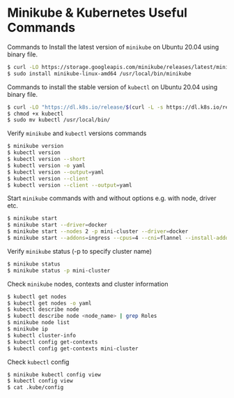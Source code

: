 # Minikube & Kubernetes Useful Commands 

Commands to Install the latest version of `minikube` on Ubuntu 20.04 using binary file.
```bash
$ curl -LO https://storage.googleapis.com/minikube/releases/latest/minikube-linux-amd64
$ sudo install minikube-linux-amd64 /usr/local/bin/minikube
```

Commands to install the stable version of `kubectl` on Ubuntu 20.04 using binary file. 
```bash
$ curl -LO "https://dl.k8s.io/release/$(curl -L -s https://dl.k8s.io/release/stable.txt)/bin/linux/amd64/kubectl"
$ chmod +x kubectl
$ sudo mv kubectl /usr/local/bin/
```

Verify `minikube` and `kubectl` versions commands
```bash
$ minikube version
$ kubectl version
$ kubectl version --short
$ kubectl version -o yaml
$ kubectl version --output=yaml
$ kubectl version --client
$ kubectl version --client --output=yaml 
```

Start `minikube` commands with and without options e.g. with node, driver etc.
```bash
$ minikube start
$ minikube start --driver=docker
$ minikube start --nodes 2 -p mini-cluster --driver=docker
$ minikube start --addons=ingress --cpus=4 --cni=flannel --install-addons=true --kubernetes-version=stable --memory=4g
```

Verify `minikube` status (-p to specify cluster name)
```bash
$ minikube status
$ minikube status -p mini-cluster 
```

Check `minikube` nodes, contexts and cluster information
```bash
$ kubectl get nodes
$ kubectl get nodes -o yaml
$ kubectl describe node
$ kubectl describe node <node_name> | grep Roles
$ minikube node list
$ minikube ip
$ kubectl cluster-info
$ kubectl config get-contexts 
$ kubectl config get-contexts mini-cluster 
```

Check `kubectl` config 
```bash
$ minikube kubectl config view
$ kubectl config view
$ cat .kube/config 
```

